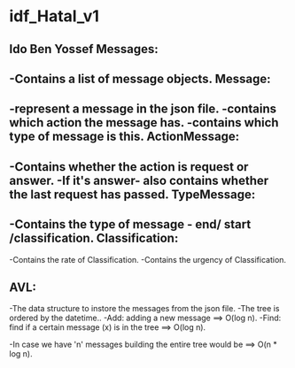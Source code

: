 # idf_Hatal_v1
Ido Ben Yossef
Messages:
--------------------
-Contains a list of message objects.
Message:
-------------------
-represent a message in the json file.
-contains which action the message has.
-contains which type of message is this.
ActionMessage:
-------------------
-Contains whether the action is request or answer.
-If it's answer- also contains whether the last request has passed.
TypeMessage:
-------------------
-Contains the type of message - end/ start /classification.
Classification:
------------------
-Contains the rate of Classification.
-Contains the urgency of Classification.


AVL:
--------------
-The data structure to instore the messages from the json file.
-The tree is ordered by the datetime..
-Add: adding a new message ==> O(log n).
-Find: find if a certain message (x) is in the tree ==> O(log n).

-In case we have 'n' messages building the entire tree would be ==> O(n * log n).
